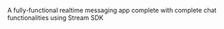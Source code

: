 A fully-functional realtime messaging app complete with complete chat functionalities using Stream SDK
